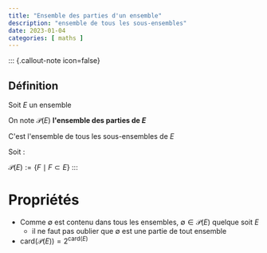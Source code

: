 ```yaml
---
title: "Ensemble des parties d'un ensemble"
description: "ensemble de tous les sous-ensembles"
date: 2023-01-04
categories: [ maths ]
---
```


::: {.callout-note icon=false}
## Définition

Soit $E$ un ensemble

On note $\mathscr{P}(E)$ **l'ensemble des parties de $E$**

C'est l'ensemble de tous les sous-ensembles de $E$

Soit : 

$\mathscr{P}(E) := \{ F \mid F \subset E \}$
:::


# Propriétés

 - Comme $\emptyset$ est contenu dans tous les ensembles, $\emptyset \in \mathscr{P}(E)$ quelque soit $E$
     - il ne faut pas oublier que $\emptyset$ est une partie de tout ensemble
 - $\displaystyle \text{card}(\mathscr{P}(E)) = 2^{\text{card}(E)}$

